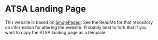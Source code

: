 ATSA Landing Page
======================

This website is based on [SinglePaged](https://github.com/t413/SinglePaged). See the ReadMe for that repository on information for altering the website. Probably best to fork that if you want to copy the ATSA landing page as a template.




